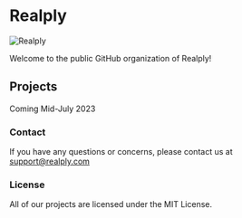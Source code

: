 # Realply
![Realply](https://github.com/Realply/.github/assets/19152894/e6a54795-b973-4e97-afc2-0efdeb2dc518)



Welcome to the public GitHub organization of Realply! 

## Projects
Coming Mid-July 2023

### Contact
If you have any questions or concerns, please contact us at support@realply.com

### License
All of our projects are licensed under the MIT License.
